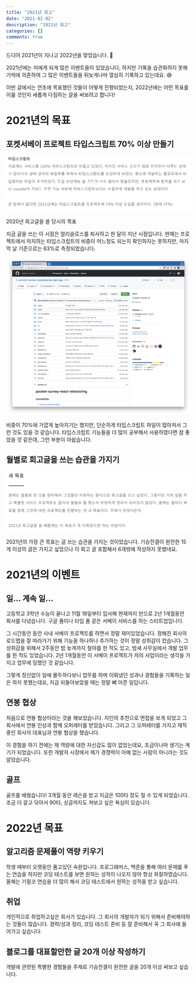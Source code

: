 ```yaml
---
title: "2021년 회고"
date: "2021-01-02"
description: "2021년 회고"
categories: []
comments: true
---
```


드디어 2021년이 지나고 2022년을 맞았습니다. 🎇

2021년에는 저에게 되게 많은 이벤트들이 있었습니다, 하지만 기록을 습관화하지 못해 기억에 의존하여 그 많은 이벤트들을 뒤늦게나마 열심히 기록하고 있는데요. 😅

이번 글에서는 연초에 목표했던 것들이 어떻게 진행되었는지, 2022년에는 어떤 목표를 이룰 것인지 새롭게 다짐하는 글을 써보려고 합니다!

# 2021년의 목표

## 포켓서베이 프로젝트 타입스크립트 70% 이상 만들기

![2020년 회고글을 쓸 당시의 목표](../static/images/review-2021-2.png)

2020년 회고글을 쓸 당시의 목표

지금 글을 쓰는 이 시점은 얼리슬로스를 퇴사하고 한 달이 지난 시점입니다. 현재는 프로젝트에서 차지하는 타입스크립트의 비중이 어느정도 되는지 확인하지는 못하지만, 마지막 날 기준으로는 63%로 측정되었습니다.

![Untitled](../static/images/review-2021-1.png)

비중이 70%에 가깝게 높아지기는 했지만, 단순하게 타입스크립트 파일이 많아져서 그런 것도 있을 것 같습니다. 타입스크립트 기능들을 더 많이 공부해서 사용하였다면 참 좋았을 것 같은데, 그런 부분이 아쉽습니다.

## 월별로 회고글을 쓰는 습관을 가지기

![Untitled](../static/images/review-2021-3.png)

2021년의 가장 큰 목표는 글 쓰는 습관을 가지는 것이었습니다. 기승전결이 완전한 15개 이상의 글은 가지고 싶었으나 이 회고 글 포함해서 6개밖에 작성하지 못했네요.

# 2021년의 이벤트

## 일... 계속 일...

고등학교 3학년 수능이 끝나고 11월 18일부터 입사해 현재까지 만으로 2년 1개월동안 회사를 다녔습니다. 구글 폼이나 타입 폼 같은 서베이 서비스를 하는 스타트업입니다.

그 시간동안 동안 사내 서베이 프로젝트를 하면서 정말 재미있었습니다. 정해진 회사의 로드맵을 잘 따라가기 위해 기능을 하나하나 추가하는 것이 정말 성취감이 컸습니다. 그 성취감을 위해서 2주동안 밤 늦게까지 철야를 한 적도 있고, 밤새 사무실에서 개발 업무를 한 적도 있었습니다. 2년 1개월동안 이 서베이 프로젝트가 저의 사업이라는 생각을 가지고 업무에 임했던 것 같습니다.

그렇게 정신없이 일에 몰두하다보니 업무를 하며 이뤄냈던 성과나 경험들을 기록하는 일은 하지 못했는데요, 지금 되돌아보았을 때는 정말 뼈 아픈 일입니다.

## 연봉 협상

처음으로 연봉 협상이라는 것을 해보았습니다. 지인의 추천으로 면접을 보게 되었고 그 회사에서 연봉 인상과 함께 오퍼레터를 받았습니다. 그리고 그 오퍼레터를 가지고 재직중인 회사의 대표님과 연봉 협상을 했습니다.

이 경험을 하기 전에는 제 역량에 대한 자신감도 많이 없었는데요, 조금이나마 생기는 계기가 되었습니다. 또한 개발자 시장에서 제가 경쟁력이 아예 없는 사람이 아니라는 것도 알았습니다.

## 골프

골프를 배웠습니다! 3개월 동안 레슨을 받고 지금은 100타 정도 칠 수 있게 되었습니다. 조금 더 갈고 닦아서 90타, 싱글까지도 쳐보고 싶은 욕심이 있습니다.

# 2022년 목표

## 알고리즘 문제풀이 역량 키우기

학생 때부터 오랫동안 품고있던 숙원입니다. 프로그래머스, 백준을 통해 여러 문제를 푸는 연습을 하지만 코딩 테스트를 보면 원하는 성적이 나오지 않아 항상 좌절하였습니다. 올해는 기필코 연습을 더 많이 해서 코딩 테스트에서 원하는 성적을 받고 싶습니다.

## 취업

개인적으로 취업하고싶은 회사가 있습니다. 그 회사의 개발자가 되기 위해서 준비해야하는 것들이 많습니다. 경력/성과 정리, 코딩 테스트 준비 등 잘 준비해서 꼭 그 회사에 들어가고 싶습니다.

## 블로그를 대표할만한 글 20개 이상 작성하기

개발에 관련된 특별한 경험들을 주제로 기승전결이 완전한 글을 20개 이상 써보고 싶습니다.